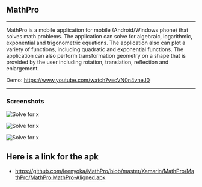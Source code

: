 ## MathPro

----
MathPro is a mobile application for mobile (Android/Windows phone) that solves math problems. The application can solve for algebraic, logarithmic, exponential and trigonometric equations. The application also can plot a variety of functions, including quadratic and exponential functions. The application can also perform transformation geometry on a shape that is provided by the user including rotation, translation, reflection and enlargement. 

Demo: https://www.youtube.com/watch?v=cVN0n4vneJ0

----
### Screenshots
![Solve for x](https://lh3.googleusercontent.com/77bGogTp3q4KsfEvfyD_ZzADxEGzhxuOYzCzPrTg2vMuNAlKZAAnEJcrNbJlxrm-0g=h150-rw)

![Solve for x](https://lh3.googleusercontent.com/-aFSZHvqHHiHNFbnj5Q3wviFzJzNDNXtZ1zkIZq0yDgbjWaft37V-Xy4szQP3yI7OQ=h150-rw)


![Solve for x](https://lh3.googleusercontent.com/gUC_m-wR2VllntKuMx5cIwWQv2k2wmQMqxCodoCx85YFTJKPZLMCRxyhv_C6LERWKAvw=h150-rw)

## Here is a link for the apk
- https://github.com/leenyoka/MathPro/blob/master/Xamarin/MathPro/MathPro/MathPro.MathPro-Aligned.apk


